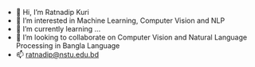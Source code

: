 - 👋 Hi, I’m Ratnadip Kuri
- 👀 I’m interested in Machine Learning, Computer Vision and NLP
- 🌱 I’m currently learning ...
- 💞️ I’m looking to collaborate on Computer Vision and Natural Language Processing in Bangla Language
- 📫 ratnadip@nstu.edu.bd

<!---
Ratnadip983/Ratnadip983 is a ✨ special ✨ repository because its `README.md` (this file) appears on your GitHub profile.
You can click the Preview link to take a look at your changes.
--->
